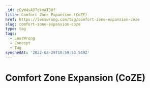 ```yaml
---
_id: zCyW4sAD7gkmAT38f
title: Comfort Zone Expansion (CoZE)
href: https://lesswrong.com/tag/comfort-zone-expansion-coze
slug: comfort-zone-expansion-coze
type: tag
tags:
  - LessWrong
  - Concept
  - Tag
synchedAt: '2022-08-29T10:59:53.549Z'
---
```

# Comfort Zone Expansion (CoZE)

